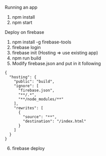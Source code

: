 Running an app
1. npm install
2. npm start

Deploy on firebase
1. npm install -g firebase-tools
2. firebase login
3. firebase init (Hosting => use existing app)
4. npm run build
5. Modify firebase.json and put in it following
```
{
  "hosting": {
    "public": "build",
    "ignore": [
      "firebase.json",
      "**/.*",
      "**/node_modules/**"
    ],
    "rewrites": [
      {
        "source": "**",
        "destination": "/index.html"
      }
    ]
  }
}
```
6. firebase deploy